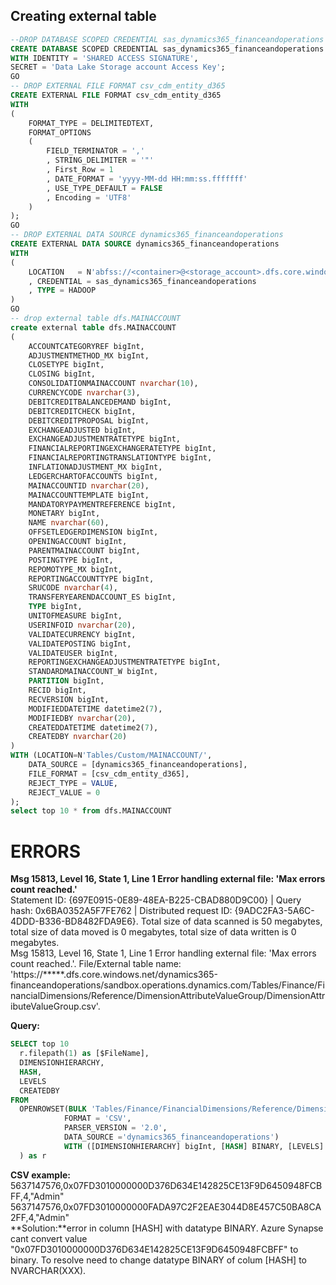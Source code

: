 ## Creating external table
```SQL
--DROP DATABASE SCOPED CREDENTIAL sas_dynamics365_financeandoperations
CREATE DATABASE SCOPED CREDENTIAL sas_dynamics365_financeandoperations
WITH IDENTITY = 'SHARED ACCESS SIGNATURE', 
SECRET = 'Data Lake Storage account Access Key';
GO
-- DROP EXTERNAL FILE FORMAT csv_cdm_entity_d365
CREATE EXTERNAL FILE FORMAT csv_cdm_entity_d365
WITH 
(  
    FORMAT_TYPE = DELIMITEDTEXT,
    FORMAT_OPTIONS 
    (     
        FIELD_TERMINATOR = ','
        , STRING_DELIMITER = '"'
        , First_Row = 1
        , DATE_FORMAT = 'yyyy-MM-dd HH:mm:ss.fffffff'
        , USE_TYPE_DEFAULT = FALSE 
        , Encoding = 'UTF8'
    )
);
GO
-- DROP EXTERNAL DATA SOURCE dynamics365_financeandoperations
CREATE EXTERNAL DATA SOURCE dynamics365_financeandoperations
WITH 
(    
    LOCATION   = N'abfss://<container>@<storage_account>.dfs.core.windows.net'
    , CREDENTIAL = sas_dynamics365_financeandoperations
    , TYPE = HADOOP 
)
GO
-- drop external table dfs.MAINACCOUNT
create external table dfs.MAINACCOUNT
(
    ACCOUNTCATEGORYREF bigInt, 
    ADJUSTMENTMETHOD_MX bigInt, 
    CLOSETYPE bigInt, 
    CLOSING bigInt, 
    CONSOLIDATIONMAINACCOUNT nvarchar(10), 
    CURRENCYCODE nvarchar(3), 
    DEBITCREDITBALANCEDEMAND bigInt, 
    DEBITCREDITCHECK bigInt, 
    DEBITCREDITPROPOSAL bigInt, 
    EXCHANGEADJUSTED bigInt, 
    EXCHANGEADJUSTMENTRATETYPE bigInt, 
    FINANCIALREPORTINGEXCHANGERATETYPE bigInt, 
    FINANCIALREPORTINGTRANSLATIONTYPE bigInt, 
    INFLATIONADJUSTMENT_MX bigInt,
    LEDGERCHARTOFACCOUNTS bigInt, 
    MAINACCOUNTID nvarchar(20), 
    MAINACCOUNTTEMPLATE bigInt, 
    MANDATORYPAYMENTREFERENCE bigInt, 
    MONETARY bigInt, 
    NAME nvarchar(60), 
    OFFSETLEDGERDIMENSION bigInt, 
    OPENINGACCOUNT bigInt, 
    PARENTMAINACCOUNT bigInt, 
    POSTINGTYPE bigInt, 
    REPOMOTYPE_MX bigInt, 
    REPORTINGACCOUNTTYPE bigInt, 
    SRUCODE nvarchar(4), 
    TRANSFERYEARENDACCOUNT_ES bigInt, 
    TYPE bigInt, 
    UNITOFMEASURE bigInt, 
    USERINFOID nvarchar(20), 
    VALIDATECURRENCY bigInt, 
    VALIDATEPOSTING bigInt, 
    VALIDATEUSER bigInt, 
    REPORTINGEXCHANGEADJUSTMENTRATETYPE bigInt, 
    STANDARDMAINACCOUNT_W bigInt, 
    PARTITION bigInt, 
    RECID bigInt, 
    RECVERSION bigInt, 
    MODIFIEDDATETIME datetime2(7), 
    MODIFIEDBY nvarchar(20), 
    CREATEDDATETIME datetime2(7), 
    CREATEDBY nvarchar(20)
)
WITH (LOCATION=N'Tables/Custom/MAINACCOUNT/',
    DATA_SOURCE = [dynamics365_financeandoperations],  
    FILE_FORMAT = [csv_cdm_entity_d365],
    REJECT_TYPE = VALUE,
    REJECT_VALUE = 0
);
select top 10 * from dfs.MAINACCOUNT 
```



# ERRORS
**Msg 15813, Level 16, State 1, Line 1 Error handling external file: 'Max errors count reached.'**  
Statement ID: {697E0915-0E89-48EA-B225-CBAD880D9C00} | Query hash: 0x6BA0352A5F7FE762 | Distributed request ID: {9ADC2FA3-5A6C-4DDD-B336-BD8482FDA9E6}. 
Total size of data scanned is 50 megabytes, total size of data moved is 0 megabytes, total size of data written is 0 megabytes.  
Msg 15813, Level 16, State 1, Line 1 Error handling external file: 'Max errors count reached.'. 
File/External table name: 'https://*****.dfs.core.windows.net/dynamics365-financeandoperations/sandbox.operations.dynamics.com/Tables/Finance/FinancialDimensions/Reference/DimensionAttributeValueGroup/DimensionAttributeValueGroup.csv'.

**Query:**  
```SQL
SELECT top 10 
  r.filepath(1) as [$FileName], 
  DIMENSIONHIERARCHY, 
  HASH, 
  LEVELS
  CREATEDBY 
FROM 
  OPENROWSET(BULK 'Tables/Finance/FinancialDimensions/Reference/DimensionAttributeValueGroup/*.csv', 
            FORMAT = 'CSV', 
            PARSER_VERSION = '2.0', 
            DATA_SOURCE ='dynamics365_financeandoperations') 
            WITH ([DIMENSIONHIERARCHY] bigInt, [HASH] BINARY, [LEVELS] bigInt, [CREATEDBY] nvarchar(20)
  ) as r
```  
**CSV example:**  
5637147576,0x07FD3010000000D376D634E142825CE13F9D6450948FCBFF,4,"Admin"
5637147576,0x07FD3010000000FADA97C2F2EAE3044D8E457C50BA8CA2FF,4,"Admin"  
**Solution:**error in column [HASH] with datatype BINARY. Azure Synapse cant convert value "0x07FD3010000000D376D634E142825CE13F9D6450948FCBFF"
to binary. To resolve need to change datatype BINARY of colum [HASH] to NVARCHAR(XXX).
